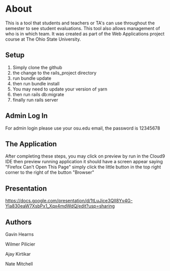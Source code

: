 
# About
  This is a tool that students and teachers or TA's can use throughout the semester to see student evaluations. This tool also allows management of who is in which team. It was created as part of the Web Applications project course at The Ohio State University.

## Setup
  
  1) Simply clone the github
  2) the change to the rails_project directory
  3) run bundle update
  4) then run bundle install
  5) You may need to update your version of yarn
  6) then run rails db:migrate
  7) finally run rails server
  
  
## Admin Log In
  
  For admin login please use your osu.edu email, the password is 12345678
  
## The Application

  After completing these steps, you may click on preview by run in the Cloud9 IDE
    then preview running application
    it should have a screen appear saying "Firefox Can't Open This Page" 
      simply click the little button in the top right corner to the right of the button "Browser"
      
  
  
## Presentation
  https://docs.google.com/presentation/d/1tLuJice3QlI8Yv4G-Yla830eaW7XsbPx1_Xqx4mdWdQ/edit?usp=sharing

## Authors


  Gavin Hearns
  
  Wilmer Pilicier
  
  Ajay Kirtikar
  
  Nate Mitchell
